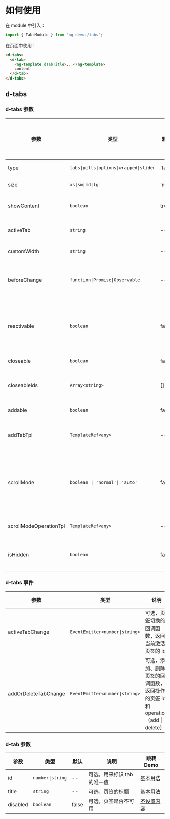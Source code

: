 # 如何使用

在 module 中引入：

```ts
import { TabsModule } from 'ng-devui/tabs';
```

在页面中使用：

```html
<d-tabs>
  <d-tab>
    <ng-template dTabTitle>...</ng-template>
    content
  </d-tab>
</d-tabs>
```

## d-tabs

### d-tabs 参数

| 参数                   | 类型                                    | 默认   | 说明                                                                                                          | 跳转 Demo                                  | 全局配置项 |
| ---------------------- | --------------------------------------- | ------ | ------------------------------------------------------------------------------------------------------------- | ------------------------------------------ | ---------- |
| type                   | `tabs\|pills\|options\|wrapped\|slider` | 'tabs' | 可选，页签组的类型                                                                                            | [Pills 类型](demo#type-pills)              |
| size                   | `xs\|sm\|md\|lg`                        | 'md'   | 可选，页签组的尺寸                                                                                            | [页签尺寸](demo#size)                      |
| showContent            | `boolean`                               | true   | 可选，是否显示页签对应的内容                                                                                  | [不设置内容](demo#no-set-content)          |
| activeTab              | `string`                                | --     | 可选，当前激活的页签，值为页签的 id                                                                           | [基本用法](demo#basic-usage)               |
| customWidth            | `string`                                | --     | 可选，自定义页签的宽度                                                                                        |                                            |
| beforeChange           | `function\|Promise\|Observable`         | --     | tab 切换前的回调函数,返回 boolean 类型，返回 false 可以阻止 tab 的切换                                        | [拦截 tab 切换](demo#intercept-tab-switch) |
| reactivable            | `boolean`                               | false  | 可选，点击当前处于激活态的 tab 时是否触发`activeTabChange`事件，`true`为允许触发，`false`为不允许触发         | [拦截 tab 切换](demo#intercept-tab-switch) |
| closeable              | `boolean`                               | false  | 可选，是否显示删除图标                                                                                        | [添加 / 删除](demo#add-delete)             |
| closeableIds           | `Array<string>`                         | []     | 可选，指定可删除的页签 Id。默认为空数组，页签都可以被删除                                                     | [添加 / 删除](demo#add-delete)             |
| addable                | `boolean`                               | false  | 可选， 是否显示添加页签                                                                                       | [添加 / 删除](demo#add-delete)             |
| addTabTpl              | `TemplateRef<any>`                      | --     | 可选， 配合 addable 使用，自定义添加按钮页签                                                                  |                                            |
| scrollMode             | `boolean \| 'normal'\| 'auto'`          | false  | 可选， 是否启用大数据滚动显示，normal 和 true 时为开启，auto 时会根据页签总宽度与容器宽度比较自动开关滚动模式 | [大数据展示](demo#big-data)                |
| scrollModeOperationTpl | `TemplateRef<any>`                      | --     | 可选， 大数据滚动模式下添加自定义操作                                                                         | [大数据展示](demo#big-data)                |
| isHidden               | `boolean`                               | false  | 可选， 页签内容隐藏时是否采用 hidden 方式不销毁 dom                                                           | [自定义模板](demo#custom-template)         |

### d-tabs 事件

| 参数                 | 类型                           | 说明                                                                            | 跳转 Demo                      |
| -------------------- | ------------------------------ | ------------------------------------------------------------------------------- | ------------------------------ |
| activeTabChange      | `EventEmitter<number\|string>` | 可选，页签切换的回调函数，返回当前激活页签的 id                                 | [基本用法](demo#basic-usage)   |
| addOrDeleteTabChange | `EventEmitter<number\|string>` | 可选，添加、删除页签的回调函数，返回操作的页签 id 和 operation（add \| delete） | [添加 / 删除](demo#add-delete) |

### d-tab 参数

| 参数     | 类型             | 默认  | 说明                        | 跳转 Demo                         |
| -------- | ---------------- | ----- | --------------------------- | --------------------------------- |
| id       | `number\|string` | --    | 可选，用来标识 tab 的唯一值 | [基本用法](demo#basic-usage)      |
| title    | `string`         | --    | 可选，页签的标题            | [基本用法](demo#basic-usage)      |
| disabled | `boolean`        | false | 可选，页签是否不可用        | [不设置内容](demo#no-set-content) |
